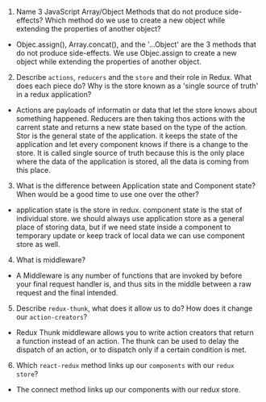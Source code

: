 1.  Name 3 JavaScript Array/Object Methods that do not produce side-effects? Which method do we use to create a new object while extending the properties of another object?
-   Objec.assign(), Array.concat(), and the '...Object' are the 3 methods that do not produce side-effects. We use Objec.assign to create a new object while extending the properties of another object.


2.  Describe `actions`, `reducers` and the `store` and their role in Redux. What does each piece do? Why is the store known as a 'single source of truth' in a redux application?
-   Actions are payloads of informatin or data that let the store knows about something happened. Reducers are then taking thos actions with the carrent state and returns a new state based on the type of the action. Stor is the general state of the application. it keeps the state of the application and let every component knows if there is a change to the store. It is called single source of truth because this is the only place where the data of the application is stored, all the data is coming from this place.

3.  What is the difference between Application state and Component state? When would be a good time to use one over the other?
-   application state is the store in redux. component state is the stat of individual store. we should always use application store as a general place of storing data, but if we need state inside a component to temporary update or keep track of local data we can use component store as well. 

4.  What is middleware?
-   A  Middleware is any number of functions that are invoked by before your final request handler is, and thus sits in the middle between a raw request and the final intended.

5.  Describe `redux-thunk`, what does it allow us to do? How does it change our `action-creators`?
-   Redux Thunk middleware allows you to write action creators that return a function instead of an action. The thunk can be used to delay the dispatch of an action, or to dispatch only if a certain condition is met.

6.  Which `react-redux` method links up our `components` with our `redux store`?
-   The connect method links up our components with our redux store.